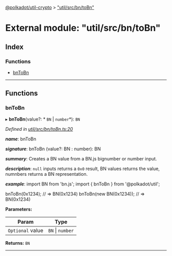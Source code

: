 [@polkadot/util-crypto](../README.md) > ["util/src/bn/toBn"](../modules/_util_src_bn_tobn_.md)

# External module: "util/src/bn/toBn"

## Index

### Functions

* [bnToBn](_util_src_bn_tobn_.md#bntobn)

---

## Functions

<a id="bntobn"></a>

###  bnToBn

▸ **bnToBn**(value?: * `BN` &#124; `number`*): `BN`

*Defined in [util/src/bn/toBn.ts:20](https://github.com/polkadot-js/util/blob/7550b44/packages/util/src/bn/toBn.ts#L20)*

*__name__*: bnToBn

*__signature__*: bnToBn (value?: BN : number): BN

*__summary__*: Creates a BN value from a BN.js bignumber or number input.

*__description__*: `null` inputs returns a `0x0` result, BN values returns the value, numnbers returns a BN representation.

*__example__*: import BN from 'bn.js'; import { bnToBn } from '@polkadot/util';

bnToBn(0x1234); // => BN(0x1234) bnToBn(new BN(0x1234)); // => BN(0x1234)

**Parameters:**

| Param | Type |
| ------ | ------ |
| `Optional` value |  `BN` &#124; `number`|

**Returns:** `BN`

___

